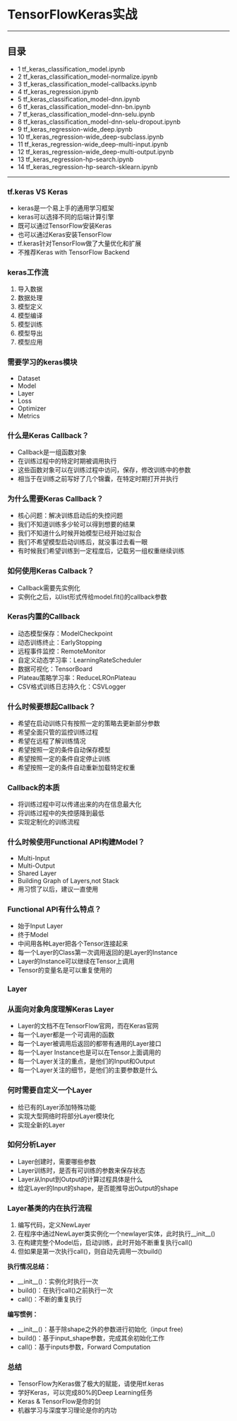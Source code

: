# TensorFlowKeras实战
***
## 目录
- 1 tf_keras_classification_model.ipynb
- 2 tf_keras_classification_model-normalize.ipynb
- 3 tf_keras_classification_model-callbacks.ipynb
- 4 tf_keras_regression.ipynb
- 5 tf_keras_classification_model-dnn.ipynb
- 6 tf_keras_classification_model-dnn-bn.ipynb
- 7 tf_keras_classification_model-dnn-selu.ipynb
- 8 tf_keras_classification_model-dnn-selu-dropout.ipynb
- 9 tf_keras_regression-wide_deep.ipynb
- 10 tf_keras_regression-wide_deep-subclass.ipynb
- 11 tf_keras_regression-wide_deep-multi-input.ipynb
- 12 tf_keras_regression-wide_deep-multi-output.ipynb
- 13 tf_keras_regression-hp-search.ipynb
- 14 tf_keras_regression-hp-search-sklearn.ipynb
***
### tf.keras VS Keras
- keras是一个易上手的通用学习框架
- keras可以选择不同的后端计算引擎
- 既可以通过TensorFlow安装Keras
- 也可以通过Keras安装TensorFlow
- tf.keras针对TensorFlow做了大量优化和扩展
- 不推荐Keras with TensorFlow Backend
### keras工作流
1. 导入数据
2. 数据处理
3. 模型定义
4. 模型编译
5. 模型训练
6. 模型导出
7. 模型应用
### 需要学习的keras模块
- Dataset
- Model
- Layer
- Loss
- Optimizer
- Metrics
### 什么是Keras Callback？
- Callback是一组函数对象
- 在训练过程中的特定时期被调用执行
- 这些函数对象可以在训练过程中访问，保存，修改训练中的参数
- 相当于在训练之前写好了几个锦囊，在特定时期打开并执行
### 为什么需要Keras Callback？
- 核心问题：解决训练启动后的失控问题
- 我们不知道训练多少轮可以得到想要的结果
- 我们不知道什么时候开始模型已经开始过拟合
- 我们不希望模型启动训练后，就没事过去看一眼
- 有时候我们希望训练到一定程度后，记载另一组权重继续训练
### 如何使用Keras Calback？
- Callback需要先实例化
- 实例化之后，以list形式传给model.fit()的callback参数
### Keras内置的Callback
- 动态模型保存：ModelCheckpoint
- 动态训练终止：EarlyStopping
- 远程事件监控：RemoteMonitor
- 自定义动态学习率：LearningRateScheduler
- 数据可视化：TensorBoard
- Plateau策略学习率：ReduceLROnPlateau
- CSV格式训练日志持久化：CSVLogger
### 什么时候要想起Callback？
- 希望在启动训练只有按照一定的策略去更新部分参数
- 希望全面只管的监控训练过程
- 希望在远程了解训练情况
- 希望按照一定的条件自动保存模型
- 希望按照一定的条件自定停止训练
- 希望按照一定的条件自动重新加载特定权重
### Callback的本质
- 将训练过程中可以传递出来的内在信息最大化
- 将训练过程中的失控感降到最低
- 实现定制化的训练流程
### 什么时候使用Functional API构建Model？
- Multi-Input
- Multi-Output
- Shared Layer
- Building Graph of Layers,not Stack
- 用习惯了以后，建议一直使用
### Functional API有什么特点？
- 始于Input Layer
- 终于Model
- 中间用各种Layer把各个Tensor连接起来
- 每一个Layer的Class第一次调用返回的是Layer的Instance
- Layer的Instance可以继续在Tensor上调用
- Tensor的变量名是可以重复使用的
### Layer
### 从面向对象角度理解Keras Layer
- Layer的文档不在TensorFlow官网，而在Keras官网
- 每一个Layer都是一个可调用的函数
- 每一个Layer被调用后返回的都带有通用的Layer接口
- 每一个Layer Instance也是可以在Tensor上面调用的
- 每一个Layer关注的重点，是他们的Input和Output
- 每一个Layer关注的细节，是他们的主要参数是什么
### 何时需要自定义一个Layer
- 给已有的Layer添加特殊功能
- 实现大型网络时将部分Layer模块化
- 实现全新的Layer
### 如何分析Layer
- Layer创建时，需要哪些参数
- Layer训练时，是否有可训练的参数来保存状态
- Layer从Input到Output的计算过程具体是什么
- 给定Layer的Input的shape，是否能推导出Output的shape
### Layer基类的内在执行流程
1. 编写代码，定义NewLayer
2. 在程序中通过NewLayer类实例化一个newlayer实体，此时执行__init__()
3. 在构建完整个Model后，启动训练，此时开始不断重复执行call()
4. 但如果是第一次执行call()，则自动先调用一次build()  

**执行情况总结：**
- \_\_init__()：实例化时执行一次
- build()：在执行call()之前执行一次
- call()：不断的重复执行  

**编写惯例：**   
- \_\_init__()：基于除shape之外的参数进行初始化（input free)  
- build()：基于input_shape参数，完成其余初始化工作
- call()：基于inputs参数，Forward Computation
### 总结
- TensorFlow为Keras做了极大的赋能，请使用tf.keras
- 学好Keras，可以完成80%的Deep Learning任务
- Keras & TensorFlow是你的剑
- 机器学习与深度学习理论是你的内功
